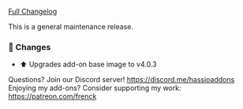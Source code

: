 [Full Changelog][changelog]

This is a general maintenance release.

### 🔨 Changes

- :arrow_up: Upgrades add-on base image to v4.0.3

[changelog]: https://github.com/hassio-addons/addon-adguard-home/compare/v2.0.1...v2.0.2

Questions? Join our Discord server! https://discord.me/hassioaddons
Enjoying my add-ons? Consider supporting my work: https://patreon.com/frenck